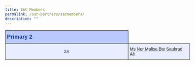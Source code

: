 ```yaml
---
title: SAC Members
permalink: /our-partners/sacmembers/
description: ""
---
```

<table class="tg" style="undefined;table-layout: fixed; width: 600px">
<colgroup>
<col style="width: 400px">
<col style="width: 200px">
</colgroup>
<thead>
  <tr>
    <th class="tg-s25z" colspan="1">Primary 2</th>
  </tr>
</thead>
<tbody>
  <tr>
    <td class="tg-18eh" rowspan="1">2A</td>
    <td class="tg-73oq"><a href="mailto:nur_malisa_saukrad_ali@schools.gov.sg">Ms Nur Malisa Bte Saukrad Ali</a></td></tr>
    <tr>
  </tr></tbody>
</table>


<style type="text/css">
.tg  {border-collapse:collapse;border-color:#aabcfe;border-spacing:0;}
.tg td{background-color:#e8edff;border-color:#aabcfe;border-style:solid;border-width:1px;color:#669;
  font-family:Arial, sans-serif;font-size:14px;overflow:hidden;padding:10px 5px;word-break:normal;}
.tg th{background-color:#b9c9fe;border-color:#aabcfe;border-style:solid;border-width:1px;color:#039;
  font-family:Arial, sans-serif;font-size:14px;font-weight:normal;overflow:hidden;padding:10px 5px;word-break:normal;}
.tg .tg-18eh{border-color:#000000;font-weight:bold;text-align:center;vertical-align:middle}
.tg .tg-s25z{border-color:#000000;font-size:18px;font-weight:bold;text-align:left;vertical-align:top}
.tg .tg-73oq{border-color:#000000;text-align:left;vertical-align:top}
</style>